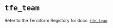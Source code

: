# `tfe_team`

Refer to the Terraform Registory for docs: [`tfe_team`](https://registry.terraform.io/providers/hashicorp/tfe/0.48.0/docs/resources/team).
